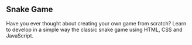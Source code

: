 ## Snake Game

Have you ever thought about creating your own game from scratch? Learn to develop in a simple way the classic snake game using HTML, CSS and JavaScript.